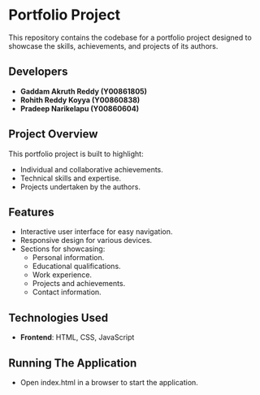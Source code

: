 ﻿# Portfolio Project

This repository contains the codebase for a portfolio project designed to showcase the skills, achievements, and projects of its authors.

## Developers

- **Gaddam Akruth Reddy (Y00861805)**
- **Rohith Reddy Koyya (Y00860838)**
- **Pradeep Narikelapu (Y00860604)**

## Project Overview

This portfolio project is built to highlight:

- Individual and collaborative achievements.
- Technical skills and expertise.
- Projects undertaken by the authors.

## Features

- Interactive user interface for easy navigation.
- Responsive design for various devices.
- Sections for showcasing:
  - Personal information.
  - Educational qualifications.
  - Work experience.
  - Projects and achievements.
  - Contact information.

## Technologies Used

- **Frontend**: HTML, CSS, JavaScript

## Running The Application
 - Open index.html in a browser to start the application.
